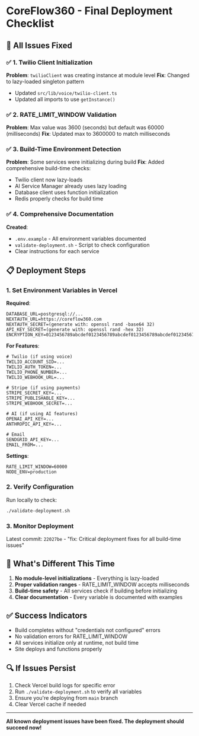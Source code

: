 # CoreFlow360 - Final Deployment Checklist

## 🎯 All Issues Fixed

### ✅ 1. Twilio Client Initialization
**Problem**: `twilioClient` was creating instance at module level
**Fix**: Changed to lazy-loaded singleton pattern
- Updated `src/lib/voice/twilio-client.ts`
- Updated all imports to use `getInstance()`

### ✅ 2. RATE_LIMIT_WINDOW Validation
**Problem**: Max value was 3600 (seconds) but default was 60000 (milliseconds)
**Fix**: Updated max to 3600000 to match milliseconds

### ✅ 3. Build-Time Environment Detection
**Problem**: Some services were initializing during build
**Fix**: Added comprehensive build-time checks:
- Twilio client now lazy-loads
- AI Service Manager already uses lazy loading
- Database client uses function initialization
- Redis properly checks for build time

### ✅ 4. Comprehensive Documentation
**Created**:
- `.env.example` - All environment variables documented
- `validate-deployment.sh` - Script to check configuration
- Clear instructions for each service

## 📋 Deployment Steps

### 1. Set Environment Variables in Vercel

**Required**:
```env
DATABASE_URL=postgresql://...
NEXTAUTH_URL=https://coreflow360.com
NEXTAUTH_SECRET=(generate with: openssl rand -base64 32)
API_KEY_SECRET=(generate with: openssl rand -hex 32)
ENCRYPTION_KEY=0123456789abcdef0123456789abcdef0123456789abcdef0123456789abcdef
```

**For Features**:
```env
# Twilio (if using voice)
TWILIO_ACCOUNT_SID=...
TWILIO_AUTH_TOKEN=...
TWILIO_PHONE_NUMBER=...
TWILIO_WEBHOOK_URL=...

# Stripe (if using payments)
STRIPE_SECRET_KEY=...
STRIPE_PUBLISHABLE_KEY=...
STRIPE_WEBHOOK_SECRET=...

# AI (if using AI features)
OPENAI_API_KEY=...
ANTHROPIC_API_KEY=...

# Email
SENDGRID_API_KEY=...
EMAIL_FROM=...
```

**Settings**:
```env
RATE_LIMIT_WINDOW=60000
NODE_ENV=production
```

### 2. Verify Configuration

Run locally to check:
```bash
./validate-deployment.sh
```

### 3. Monitor Deployment

Latest commit: `22027be` - "fix: Critical deployment fixes for all build-time issues"

## 🚀 What's Different This Time

1. **No module-level initializations** - Everything is lazy-loaded
2. **Proper validation ranges** - RATE_LIMIT_WINDOW accepts milliseconds
3. **Build-time safety** - All services check if building before initializing
4. **Clear documentation** - Every variable is documented with examples

## ✅ Success Indicators

- Build completes without "credentials not configured" errors
- No validation errors for RATE_LIMIT_WINDOW
- All services initialize only at runtime, not build time
- Site deploys and functions properly

## 🔍 If Issues Persist

1. Check Vercel build logs for specific error
2. Run `./validate-deployment.sh` to verify all variables
3. Ensure you're deploying from `main` branch
4. Clear Vercel cache if needed

---

**All known deployment issues have been fixed. The deployment should succeed now!**